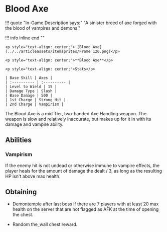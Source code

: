 # **Blood Axe**

!!! quote "In-Game Description says:"
    "A sinister breed of axe forged with the blood of vampires and demons."

!!! info inline end ""

    <p style="text-align: center;">![Blood Axe](../../articleassets/itemsprites/Frame 120.png)</p>

    <p style="text-align: center;">**Blood Axe**</p>

    <p style="text-align: center;">Stats</p>

    | Base Skill | Axes |
    | :---------- | :---------- |
    | Level to Wield | 15 |
    | Damage Type | Slash |
    | Base Damage | 500 |
    | 1st Charge | Strong Hit |
    | 2nd Charge | Vampirism |

The Blood Axe is a mid Tier, two-handed Axe Handling weapon. The weapon is slow and relatively inaccurate, but makes up for it in with its damage and vampire ability.

## **Abilities**

### **Vampirism**

If the enemy hit is not undead or otherwise immune to vampire effects, the player heals for the amount of damage the dealt / 3, as long as the resulting HP isn't above max health.

## **Obtaining**

- Demontemple after last boss if there are 7 players with at least 20 max health on the server that are not flagged as AFK at the time of opening the chest.

- Random the_wall chest reward.